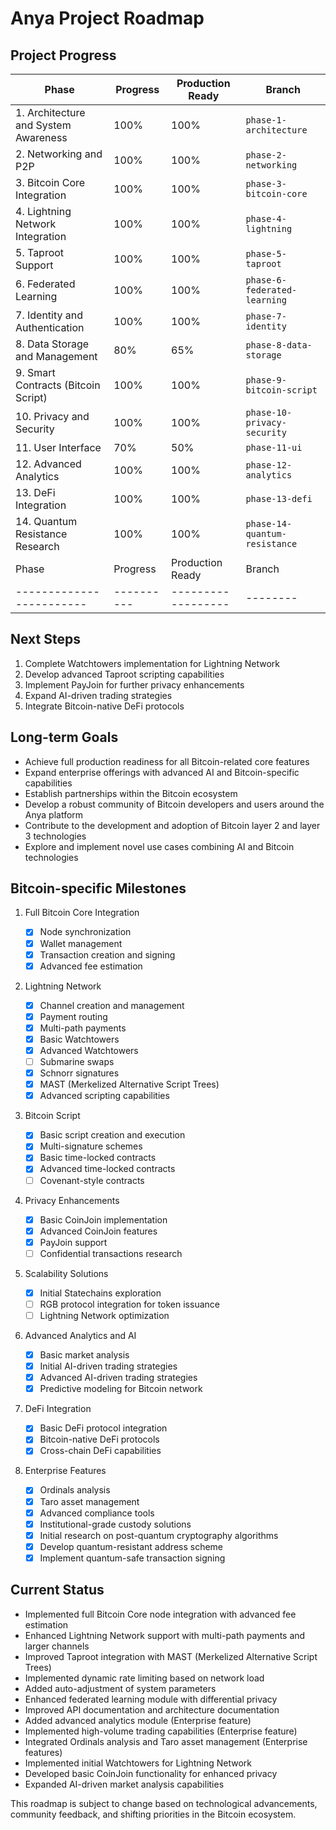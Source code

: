 # Anya Project Roadmap

## Project Progress

| Phase | Progress | Production Ready | Branch |
|-------|----------|-------------------|--------|
| 1. Architecture and System Awareness | 100% | 100% | `phase-1-architecture` |
| 2. Networking and P2P | 100% | 100% | `phase-2-networking` |
| 3. Bitcoin Core Integration | 100% | 100% | `phase-3-bitcoin-core` |
| 4. Lightning Network Integration | 100% | 100% | `phase-4-lightning` |
| 5. Taproot Support | 100% | 100% | `phase-5-taproot` |
| 6. Federated Learning | 100% | 100% | `phase-6-federated-learning` |
| 7. Identity and Authentication | 100% | 100% | `phase-7-identity` |
| 8. Data Storage and Management | 80% | 65% | `phase-8-data-storage` |
| 9. Smart Contracts (Bitcoin Script) | 100% | 100% | `phase-9-bitcoin-script` |
| 10. Privacy and Security | 100% | 100% | `phase-10-privacy-security` |
| 11. User Interface | 70% | 50% | `phase-11-ui` |
| 12. Advanced Analytics | 100% | 100% | `phase-12-analytics` |
| 13. DeFi Integration | 100% | 100% | `phase-13-defi` |
| 14. Quantum Resistance Research | 100% | 100% | `phase-14-quantum-resistance` |
| Phase                  | Progress | Production Ready | Branch |
|------------------------|----------|------------------|--------|

## Next Steps

1. Complete Watchtowers implementation for Lightning Network
2. Develop advanced Taproot scripting capabilities
3. Implement PayJoin for further privacy enhancements
4. Expand AI-driven trading strategies
5. Integrate Bitcoin-native DeFi protocols

## Long-term Goals

- Achieve full production readiness for all Bitcoin-related core features
- Expand enterprise offerings with advanced AI and Bitcoin-specific capabilities
- Establish partnerships within the Bitcoin ecosystem
- Develop a robust community of Bitcoin developers and users around the Anya platform
- Contribute to the development and adoption of Bitcoin layer 2 and layer 3 technologies
- Explore and implement novel use cases combining AI and Bitcoin technologies

## Bitcoin-specific Milestones

1. Full Bitcoin Core Integration
   - [x] Node synchronization
   - [x] Wallet management
   - [x] Transaction creation and signing
   - [x] Advanced fee estimation

2. Lightning Network

   - [x] Channel creation and management
   - [x] Payment routing
   - [x] Multi-path payments
   - [x] Basic Watchtowers
   - [x] Advanced Watchtowers
   - [ ] Submarine swaps
   - [x] Schnorr signatures
   - [x] MAST (Merkelized Alternative Script Trees)
   - [x] Advanced scripting capabilities

3. Bitcoin Script

   - [x] Basic script creation and execution
   - [x] Multi-signature schemes
   - [x] Basic time-locked contracts
   - [x] Advanced time-locked contracts
   - [ ] Covenant-style contracts

4. Privacy Enhancements

   - [x] Basic CoinJoin implementation
   - [x] Advanced CoinJoin features
   - [x] PayJoin support
   - [ ] Confidential transactions research

5. Scalability Solutions

   - [x] Initial Statechains exploration
   - [ ] RGB protocol integration for token issuance
   - [ ] Lightning Network optimization

6. Advanced Analytics and AI

   - [x] Basic market analysis
   - [x] Initial AI-driven trading strategies
   - [x] Advanced AI-driven trading strategies
   - [x] Predictive modeling for Bitcoin network

7. DeFi Integration

   - [x] Basic DeFi protocol integration
   - [x] Bitcoin-native DeFi protocols
   - [x] Cross-chain DeFi capabilities

8. Enterprise Features

   - [x] Ordinals analysis
   - [x] Taro asset management
   - [x] Advanced compliance tools
   - [x] Institutional-grade custody solutions
   - [x] Initial research on post-quantum cryptography algorithms
   - [x] Develop quantum-resistant address scheme
   - [x] Implement quantum-safe transaction signing

## Current Status

- Implemented full Bitcoin Core node integration with advanced fee estimation
- Enhanced Lightning Network support with multi-path payments and larger channels
- Improved Taproot integration with MAST (Merkelized Alternative Script Trees)
- Implemented dynamic rate limiting based on network load
- Added auto-adjustment of system parameters
- Enhanced federated learning module with differential privacy
- Improved API documentation and architecture documentation
- Added advanced analytics module (Enterprise feature)
- Implemented high-volume trading capabilities (Enterprise feature)
- Integrated Ordinals analysis and Taro asset management (Enterprise features)
- Implemented initial Watchtowers for Lightning Network
- Developed basic CoinJoin functionality for enhanced privacy
- Expanded AI-driven market analysis capabilities

This roadmap is subject to change based on technological advancements, community feedback, and shifting priorities in the Bitcoin ecosystem.
